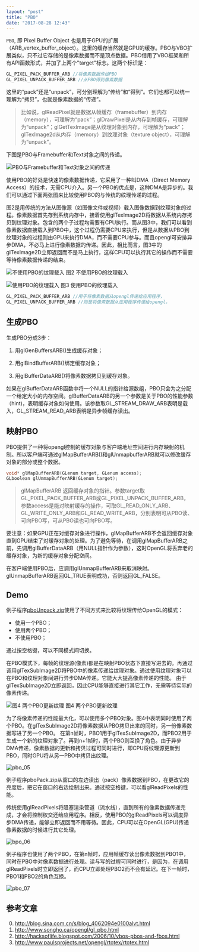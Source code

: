```yaml
---
layout: "post"
title: "PBO"
date: "2017-08-28 12:43"
---
```


`PBO`, 即 Pixel Buffer Object 也是用于GPU的扩展（ARB_vertex_buffer_object）。这里的缓存当然就是GPU的缓存。PBO与VBO扩展类似，只不过它存储的是像素数据而不是顶点数据。PBO借用了VBO框架和所有API函数形式，并加了上两个"target"标志。这两个标识是：

```c
GL_PIXEL_PACK_BUFFER_ARB //将像素数据传给PBO
GL_PIXEL_UNPACK_BUFFER_ARB //从PBO得到像素数据
```

这里的“pack”还是“unpack”，可分别理解为“传给”和“得到”。它们也都可以统一理解为“拷贝”，也就是像素数据的“传递”。

>比如说，glReadPixel就是数据从帧缓存（framebuffer）到内存（memory），可理解为“pack”；glDrawPixel是从内存到帧缓存，可理解为“unpack”；glGetTexImage是从纹理对象到内存，可理解为“pack”；glTexImage2d从内存（memory）到纹理对象（texture object），可理解为“unpack”。

下图是PBO与Framebuffer和Text对象之间的传递。

![PBO与Framebuffer和Text对象之间的传递](/images/pbo_01.jpeg)

使用PBO的好处是快速的像素数据传递，它采用了一种叫DMA（Direct Memory Access）的技术，无需CPU介入。另一个PBO的优点是，这种DMA是异步的。我们可以通过下面两张图来比较使用PBO的与传统的纹理传递的过程。

图2是用传统的方法从图像源（如图像文件或视频）载入图像数据到纹理对象的过程。像素数据首先存到系统内存中，接着使用glTexImage2D将数据从系统内存拷贝到纹理对象。包含的两个子过程均需要有CPU执行。而从图3中，我们可以看到像素数据直接载入到PBO中，这个过程仍需要CPU来执行，但是从数据从PBO到纹理对象的过程则由GPU来执行DMA，而不需要CPU参与。而且opengl可安排异步DMA，不必马上进行像素数据的传递。因此，相比而言，图3中的glTexImage2D立即返回而不是马上执行，这样CPU可以执行其它的操作而不需要等待像素数据传递的结束。

![不使用PBO的纹理载入](/images/pbo_02.jpeg)
图2 不使用PBO的纹理载入

![使用PBO的纹理载入](/images/pbo_03.jpeg)
图3 使用PBO的纹理载入

```c
GL_PIXEL_PACK_BUFFER_ARB //用于将像素数据从opengl传递给应用程序，
GL_PIXEL_UNPACK_BUFFER_ARB //则是将像素数据从应用程序传递给opengl。
```

## 生成PBO

 生成PBO分成3步：

 1. 用glGenBuffersARB()生成缓存对象；

 2. 用glBindBufferARB()绑定缓存对象；

 3. 用glBufferDataARB()将像素数据拷贝到缓存对象。

 如果在glBufferDataARB函数中将一个NULL的指针给源数组，PBO只会为之分配一个给定大小的内存空间。glBufferDataARB的另一个参数是关于PBO的性能参数（hint)，表明缓存对象如何使用。该参数取GL_STREAM_DRAW_ARB表明是载入，GL_STREAM_READ_ARB表明是异步帧缓存读出。


## 映射PBO

  PBO提供了一种将opengl控制的缓存对象与客户端地址空间进行内存映射的机制。所以客户端可通过glMapBufferARB()和glUnmapbufferARB就可以修改缓存对象的部分或整个数据。

```c
void* glMapBufferARB(GLenum target, GLenum access);
GLboolean glUnmapBufferARB(GLenum target);
```
>glMapBufferARB 返回缓存对象的指针。参数target取GL_PIXEL_PACK_BUFFER_ARB或GL_PIXEL_UNPACK_BUFFER_ARB，参数access是能对映射缓存的操作，可取GL_READ_ONLY_ARB、GL_WRITE_ONLY_ARB和GL_READ_WRITE_ARB，分别表明可从PBO读、可向PBO写，可从PBO读也可向PBO写。

要注意：如果GPU正在对缓存对象进行操作，glMapBufferARB不会返回缓存对象直到GPU结束了对缓存对象的处理。为了避免等待，在调用glMapBufferARB之前，先调用glBufferDataARB（用NULL指针作为参数），这时OpenGL将丢弃老的缓存对象，为新的缓存对象分配空间。

在客户端使用PBO后，应调用glUnmapBufferARB来取消映射。glUnmapBufferARB返回GL_TRUE表明成功，否则返回GL_FALSE。

## Demo

例子程序[pboUnpack.zip](http://www.songho.ca/opengl/files/pboUnpack.zip)使用了不同方式来比较将纹理传给OpenGL的模式：

* 使用一个PBO；
* 使用两个PBO；
* 不使用PBO；

通过按空格键，可以不同模式间切换。

在PBO模式下，每帧的纹理源(像素)都是在映射PBO状态下直接写进去的。再通过调用glTexSubImage2D将PBO中的像素传递给纹理对象。通过使用纹理对象可以在PBO和纹理对象间进行异步DMA传递。它能大大提高像素传递的性能。
由于glTexSubImage2D立即返回，因此CPU能够直接进行其它工作，无需等待实际的像素传递。

![图4 两个PBO更新纹理](/images/pbo_04.jpeg)
图4 两个PBO更新纹理

为了将像素传递的性能最大化，可以使用多个PBO对象。图4中表明同时使用了两个PBO。在glTexSubImage2D将像素数据从PBO拷贝出来的同时，另一份像素数据写进了另一个PBO。
在第n帧时，PBO1用于glTexSubImage2D，而PBO2用于生成一个新的纹理对象了。再到n+1帧时，两个PBO则互换了角色。由于异步DMA传递，像素数据的更新和拷贝过程可同时进行，即CPU将纹理源更新到PBO，同时GPU将从另一PBO中拷贝出纹理。

![pbo_05](/images/pbo_05.jpeg)

例子程序pboPack.zip从窗口的左边读出（pack）像素数据到PBO，在更改它的亮度后，把它在窗口的右边绘制出来。通过按空格键，可以看glReadPixels的性能。

传统使用glReadPixels将阻塞渲染管道（流水线），直到所有的像素数据传递完成，才会将控制权交还给应用程序。相反，使用PBO的glReadPixels可以调度异步DMA传递，能够立即返回而不用等待。因此，CPU可以在OpenGL(GPU)传递像素数据的时候进行其它处理。

![bpo_06](/images/pbo_06.jpeg)

例子程序也使用了两个PBO，在第n帧时，应用帧缓存读出像素数据到PBO1中，同时在PBO中对像素数据进行处理。读与写的过程可同时进行，是因为，在调用glReadPixels时立即返回了，而CPU立即处理PBO2而不会有延迟。在下一帧时，PBO1和PBO2的角色互换。

![pbo_07](/images/pbo_07.jpeg)


## 参考文章

0. http://blog.sina.com.cn/s/blog_4062094e0100alvt.html
1. http://www.songho.ca/opengl/gl_pbo.html
2. http://hacksoflife.blogspot.com/2006/10/vbos-pbos-and-fbos.html
3. http://www.paulsprojects.net/opengl/rtotex/rtotex.html
